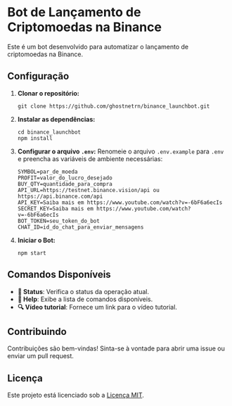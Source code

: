 # Bot de Lançamento de Criptomoedas na Binance

Este é um bot desenvolvido para automatizar o lançamento de criptomoedas na Binance.

## Configuração

1. **Clonar o repositório:**

   ```
   git clone https://github.com/ghostnetrn/binance_launchbot.git
   ```

2. **Instalar as dependências:**

   ```
   cd binance_launchbot
   npm install
   ```

3. **Configurar o arquivo `.env`:**
   Renomeie o arquivo `.env.example` para `.env` e preencha as variáveis de ambiente necessárias:

   ```
   SYMBOL=par_de_moeda
   PROFIT=valor_do_lucro_desejado
   BUY_QTY=quantidade_para_compra
   API_URL=https://testnet.binance.vision/api ou https://api.binance.com/api
   API_KEY=Saiba mais em https://www.youtube.com/watch?v=-6bF6a6ecIs
   SECRET_KEY=Saiba mais em https://www.youtube.com/watch?v=-6bF6a6ecIs
   BOT_TOKEN=seu_token_do_bot
   CHAT_ID=id_do_chat_para_enviar_mensagens
   ```

4. **Iniciar o Bot:**

   ```
   npm start
   ```

## Comandos Disponíveis

- **🧾 Status**: Verifica o status da operação atual.
- **📖 Help**: Exibe a lista de comandos disponíveis.
- **🔍 Vídeo tutorial**: Fornece um link para o vídeo tutorial.

## Contribuindo

Contribuições são bem-vindas! Sinta-se à vontade para abrir uma issue ou enviar um pull request.

## Licença

Este projeto está licenciado sob a [Licença MIT](LICENSE).
